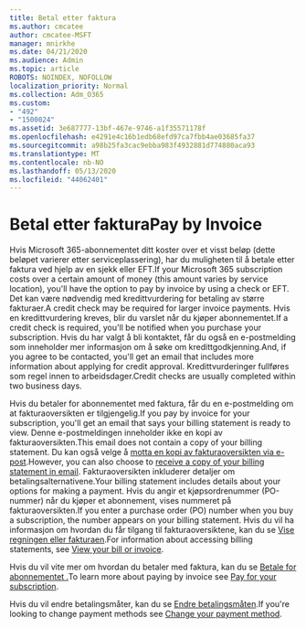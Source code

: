 ```yaml
---
title: Betal etter faktura
ms.author: cmcatee
author: cmcatee-MSFT
manager: mnirkhe
ms.date: 04/21/2020
ms.audience: Admin
ms.topic: article
ROBOTS: NOINDEX, NOFOLLOW
localization_priority: Normal
ms.collection: Adm_O365
ms.custom:
- "492"
- "1500024"
ms.assetid: 3e687777-13bf-467e-9746-a1f35571178f
ms.openlocfilehash: e4291e4c16b1edb68efd97ca7fbb4ae03685fa37
ms.sourcegitcommit: a98b25fa3cac9ebba983f4932881d774880aca93
ms.translationtype: MT
ms.contentlocale: nb-NO
ms.lasthandoff: 05/13/2020
ms.locfileid: "44062401"
---
```

# <a name="pay-by-invoice"></a><span data-ttu-id="d5342-102">Betal etter faktura</span><span class="sxs-lookup"><span data-stu-id="d5342-102">Pay by Invoice</span></span>

<span data-ttu-id="d5342-103">Hvis Microsoft 365-abonnementet ditt koster over et visst beløp (dette beløpet varierer etter serviceplassering), har du muligheten til å betale etter faktura ved hjelp av en sjekk eller EFT.</span><span class="sxs-lookup"><span data-stu-id="d5342-103">If your Microsoft 365 subscription costs over a certain amount of money (this amount varies by service location), you'll have the option to pay by invoice by using a check or EFT.</span></span> <span data-ttu-id="d5342-104">Det kan være nødvendig med kredittvurdering for betaling av større fakturaer.</span><span class="sxs-lookup"><span data-stu-id="d5342-104">A credit check may be required for larger invoice payments.</span></span> <span data-ttu-id="d5342-105">Hvis en kredittvurdering kreves, blir du varslet når du kjøper abonnementet.</span><span class="sxs-lookup"><span data-stu-id="d5342-105">If a credit check is required, you'll be notified when you purchase your subscription.</span></span> <span data-ttu-id="d5342-106">Hvis du har valgt å bli kontaktet, får du også en e-postmelding som inneholder mer informasjon om å søke om kredittgodkjenning.</span><span class="sxs-lookup"><span data-stu-id="d5342-106">And, if you agree to be contacted, you'll get an email that includes more information about applying for credit approval.</span></span> <span data-ttu-id="d5342-107">Kredittvurderinger fullføres som regel innen to arbeidsdager.</span><span class="sxs-lookup"><span data-stu-id="d5342-107">Credit checks are usually completed within two business days.</span></span>
  
<span data-ttu-id="d5342-108">Hvis du betaler for abonnementet med faktura, får du en e-postmelding om at fakturaoversikten er tilgjengelig.</span><span class="sxs-lookup"><span data-stu-id="d5342-108">If you pay by invoice for your subscription, you'll get an email that says your billing statement is ready to view.</span></span> <span data-ttu-id="d5342-109">Denne e-postmeldingen inneholder ikke en kopi av fakturaoversikten.</span><span class="sxs-lookup"><span data-stu-id="d5342-109">This email does not contain a copy of your billing statement.</span></span> <span data-ttu-id="d5342-110">Du kan også velge å [motta en kopi av fakturaoversikten via e-post](https://docs.microsoft.com/microsoft-365/commerce/billing-and-payments/pay-for-your-subscription#receive-a-copy-of-your-billing-statement-in-email).</span><span class="sxs-lookup"><span data-stu-id="d5342-110">However, you can also choose to [receive a copy of your billing statement in email](https://docs.microsoft.com/microsoft-365/commerce/billing-and-payments/pay-for-your-subscription#receive-a-copy-of-your-billing-statement-in-email).</span></span> <span data-ttu-id="d5342-111">Fakturaoversikten inkluderer detaljer om betalingsalternativene.</span><span class="sxs-lookup"><span data-stu-id="d5342-111">Your billing statement includes details about your options for making a payment.</span></span> <span data-ttu-id="d5342-112">Hvis du angir et kjøpsordrenummer (PO-nummer) når du kjøper et abonnement, vises nummeret på fakturaoversikten.</span><span class="sxs-lookup"><span data-stu-id="d5342-112">If you enter a purchase order (PO) number when you buy a subscription, the number appears on your billing statement.</span></span> <span data-ttu-id="d5342-113">Hvis du vil ha informasjon om hvordan du får tilgang til fakturaoversiktene, kan du se [Vise regningen eller fakturaen](https://docs.microsoft.com/microsoft-365/commerce/billing-and-payments/view-your-bill-or-invoice).</span><span class="sxs-lookup"><span data-stu-id="d5342-113">For information about accessing billing statements, see [View your bill or invoice](https://docs.microsoft.com/microsoft-365/commerce/billing-and-payments/view-your-bill-or-invoice).</span></span>
  
<span data-ttu-id="d5342-114">Hvis du vil vite mer om hvordan du betaler med faktura, kan du se [Betale for abonnementet .](https://docs.microsoft.com/microsoft-365/commerce/billing-and-payments/pay-for-your-subscription)</span><span class="sxs-lookup"><span data-stu-id="d5342-114">To learn more about paying by invoice see [Pay for your subscription](https://docs.microsoft.com/microsoft-365/commerce/billing-and-payments/pay-for-your-subscription).</span></span>
  
<span data-ttu-id="d5342-115">Hvis du vil endre betalingsmåter, kan du se [Endre betalingsmåten](https://docs.microsoft.com/microsoft-365/commerce/billing-and-payments/change-payment-method).</span><span class="sxs-lookup"><span data-stu-id="d5342-115">If you're looking to change payment methods see [Change your payment method](https://docs.microsoft.com/microsoft-365/commerce/billing-and-payments/change-payment-method).</span></span>